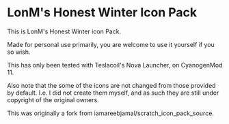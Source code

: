 LonM's Honest Winter Icon Pack
========================

This is LonM's Honest Winter icon Pack.

Made for personal use primarily,  you are welcome to use it yourself if you so wish.

This has only been tested with Teslacoil's Nova Launcher, on CyanogenMod 11.

Also note that the some of the icons are not changed from those provided by default. I.e. I did not create them myself, and as such they are still under copyright of the original owners.

This was originally a fork from iamareebjamal/scratch_icon_pack_source.